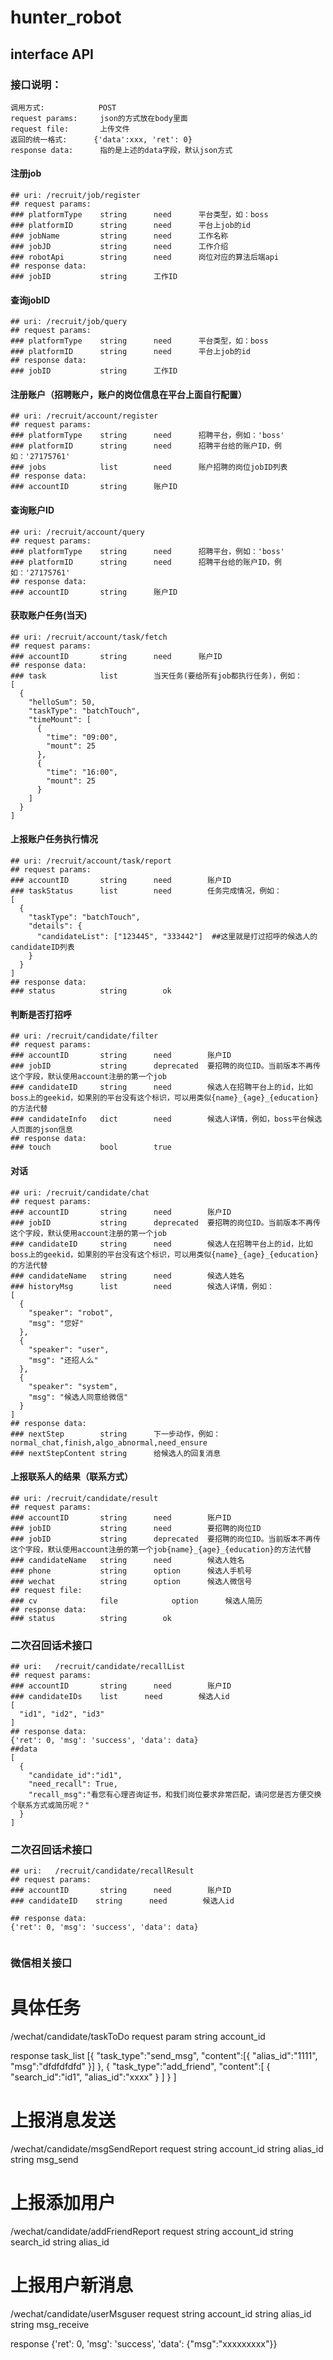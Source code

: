 # hunter_robot

## interface API

### 接口说明：
```
调用方式:            POST
request params:     json的方式放在body里面
request file:       上传文件
返回的统一格式:      {'data':xxx, 'ret': 0}
response data:      指的是上述的data字段，默认json方式
```

#### 注册job
```
## uri: /recruit/job/register
## request params:
### platformType    string      need      平台类型，如：boss
### platformID      string      need      平台上job的id
### jobName         string      need      工作名称
### jobJD           string      need      工作介绍
### robotApi        string      need      岗位对应的算法后端api
## response data:
### jobID           string      工作ID
```

#### 查询jobID
```
## uri: /recruit/job/query
## request params:
### platformType    string      need      平台类型，如：boss
### platformID      string      need      平台上job的id
## response data:
### jobID           string      工作ID
```

#### 注册账户（招聘账户，账户的岗位信息在平台上面自行配置）
```
## uri: /recruit/account/register
## request params:
### platformType    string      need      招聘平台，例如：'boss' 
### platformID      string      need      招聘平台给的账户ID，例如：'27175761'
### jobs            list        need      账户招聘的岗位jobID列表
## response data:
### accountID       string      账户ID
```

#### 查询账户ID
```
## uri: /recruit/account/query
## request params:
### platformType    string      need      招聘平台，例如：'boss' 
### platformID      string      need      招聘平台给的账户ID，例如：'27175761'
## response data:
### accountID       string      账户ID
```

#### 获取账户任务(当天)
```
## uri: /recruit/account/task/fetch
## request params:
### accountID       string      need      账户ID
## response data:
### task            list        当天任务(要给所有job都执行任务)，例如：
[
  {
    "helloSum": 50,
    "taskType": "batchTouch",
    "timeMount": [
      {
        "time": "09:00",
        "mount": 25
      },
      {
        "time": "16:00",
        "mount": 25
      }
    ]
  }
]
```

#### 上报账户任务执行情况
```
## uri: /recruit/account/task/report
## request params:
### accountID       string      need        账户ID
### taskStatus      list        need        任务完成情况，例如：
[
  {
    "taskType": "batchTouch",
    "details": {
      "candidateList": ["123445", "333442"]  ##这里就是打过招呼的候选人的candidateID列表 
    }
  }
]
## response data:
### status          string        ok        
```

#### 判断是否打招呼
```
## uri: /recruit/candidate/filter
## request params:
### accountID       string      need        账户ID
### jobID           string      deprecated  要招聘的岗位ID。当前版本不再传这个字段，默认使用account注册的第一个job
### candidateID     string      need        候选人在招聘平台上的id，比如boss上的geekid，如果别的平台没有这个标识，可以用类似{name}_{age}_{education}的方法代替
### candidateInfo   dict        need        候选人详情，例如，boss平台候选人页面的json信息
## response data:
### touch           bool        true        
```

#### 对话
```
## uri: /recruit/candidate/chat
## request params:
### accountID       string      need        账户ID
### jobID           string      deprecated  要招聘的岗位ID。当前版本不再传这个字段，默认使用account注册的第一个job
### candidateID     string      need        候选人在招聘平台上的id，比如boss上的geekid，如果别的平台没有这个标识，可以用类似{name}_{age}_{education}的方法代替
### candidateName   string      need        候选人姓名
### historyMsg      list        need        候选人详情，例如：
[
  {
    "speaker": "robot",
    "msg": "您好"
  },
  {
    "speaker": "user",
    "msg": "还招人么"
  },
  {
    "speaker": "system",
    "msg": "候选人同意给微信"
  }
]
## response data:
### nextStep        string      下一步动作，例如：
normal_chat,finish,algo_abnormal,need_ensure
### nextStepContent string      给候选人的回复消息
```

#### 上报联系人的结果（联系方式）
```
## uri: /recruit/candidate/result
## request params:
### accountID       string      need        账户ID
### jobID           string      need        要招聘的岗位ID
### jobID           string      deprecated  要招聘的岗位ID。当前版本不再传这个字段，默认使用account注册的第一个job{name}_{age}_{education}的方法代替
### candidateName   string      need        候选人姓名
### phone           string      option      候选人手机号
### wechat          string      option      候选人微信号
## request file:
### cv              file            option      候选人简历
## response data:
### status          string        ok        
```


### 二次召回话术接口
```
## uri:   /recruit/candidate/recallList
## request params:
### accountID       string      need        账户ID
### candidateIDs    list      need        候选人id
[
  "id1", "id2", "id3"
]
## response data:
{'ret': 0, 'msg': 'success', 'data': data}
##data
[
  {
    "candidate_id":"id1",
    "need_recall": True,
    "recall_msg":"看您有心理咨询证书，和我们岗位要求非常匹配，请问您是否方便交换个联系方式或简历呢？"
  }
]

```

### 二次召回话术接口
```
## uri:   /recruit/candidate/recallResult
## request params:
### accountID       string      need        账户ID
### candidateID    string      need        候选人id

## response data:
{'ret': 0, 'msg': 'success', 'data': data}


```

### 微信相关接口
# 具体任务
/wechat/candidate/taskToDo
request param
string account_id

response
task_list
[{
  "task_type":"send_msg",
  "content":[{
    "alias_id":"1111",
    "msg":"dfdfdfdfd"
  }]
},
{
  "task_type":"add_friend",
  "content":[
    {
      "search_id":"id1",
      "alias_id":"xxxx"
    }
  ]
}
]

# 上报消息发送
/wechat/candidate/msgSendReport
request 
string account_id
string alias_id
string msg_send

# 上报添加用户
/wechat/candidate/addFriendReport
request
string account_id
string search_id
string alias_id

# 上报用户新消息
/wechat/candidate/userMsguser
request
string account_id
string alias_id
string msg_receive

response
{'ret': 0, 'msg': 'success', 'data': {"msg":"xxxxxxxxx"}}


